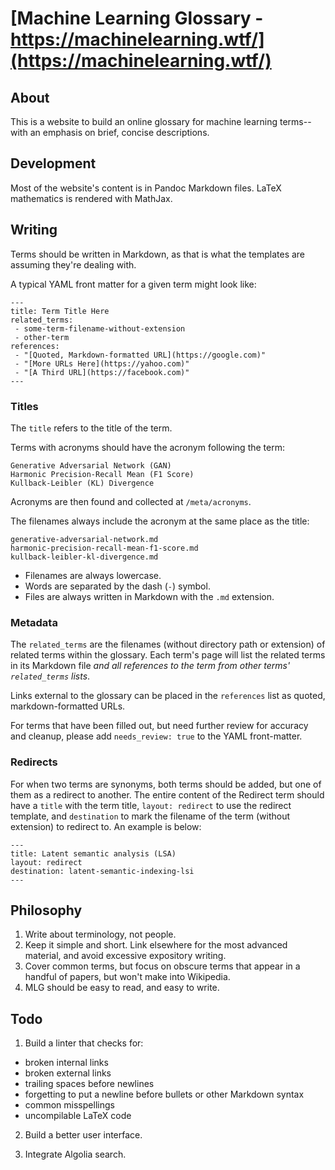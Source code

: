 # [Machine Learning Glossary - https://machinelearning.wtf/](https://machinelearning.wtf/)

## About
This is a website to build an online glossary for machine learning
terms--with an emphasis on brief, concise descriptions.

## Development
Most of the website's content is in Pandoc Markdown files.
LaTeX mathematics is rendered with MathJax.

## Writing
Terms should be written in Markdown, as that is what the templates are
assuming they're dealing with.

A typical YAML front matter for a given term might look like:

```
---
title: Term Title Here
related_terms:
 - some-term-filename-without-extension
 - other-term
references:
 - "[Quoted, Markdown-formatted URL](https://google.com)"
 - "[More URLs Here](https://yahoo.com)"
 - "[A Third URL](https://facebook.com)"
---
```
### Titles
The `title` refers to the title of the term.

Terms with acronyms should have the acronym following the term:

```
Generative Adversarial Network (GAN)
Harmonic Precision-Recall Mean (F1 Score)
Kullback-Leibler (KL) Divergence
```

Acronyms are then found and collected at `/meta/acronyms`.

The filenames always include the acronym at the same place as the title:

```
generative-adversarial-network.md
harmonic-precision-recall-mean-f1-score.md
kullback-leibler-kl-divergence.md
```

 - Filenames are always lowercase.
 - Words are separated by the dash (`-`) symbol.
 - Files are always written in Markdown with the `.md` extension.


### Metadata

The `related_terms` are the filenames (without directory path or extension)
of related terms within the glossary. Each term's page will list the related
terms in its Markdown file *and all references to the term from other terms'
`related_terms` lists*.

Links external to the glossary can be placed in the `references` list as
quoted, markdown-formatted URLs.

For terms that have been filled out, but need further review for accuracy
and cleanup, please add `needs_review: true` to the YAML front-matter.

### Redirects
For when two terms are synonyms, both terms should be added, but one
of them as a redirect to another. The entire content of the Redirect
term should have a `title` with the term title, `layout: redirect`
to use the redirect template, and `destination` to mark the filename
of the term (without extension) to redirect to. An example is below:

```
---
title: Latent semantic analysis (LSA)
layout: redirect
destination: latent-semantic-indexing-lsi
---
```

## Philosophy

1. Write about terminology, not people.
2. Keep it simple and short. Link elsewhere for the most advanced material,
and avoid excessive expository writing.
3. Cover common terms, but focus on obscure terms that appear in a handful
of papers, but won't make into Wikipedia.
4. MLG should be easy to read, and easy to write.

## Todo

1. Build a linter that checks for:

 - broken internal links
 - broken external links
 - trailing spaces before newlines
 - forgetting to put a newline before bullets or other Markdown syntax
 - common misspellings
 - uncompilable LaTeX code

2. Build a better user interface.

3. Integrate Algolia search.
